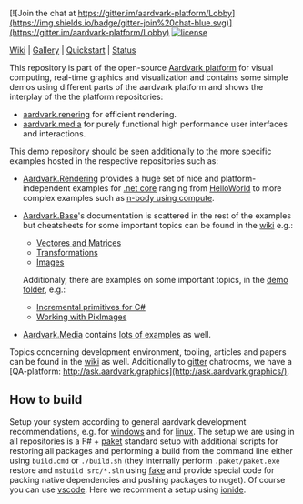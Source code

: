 [![Join the chat at https://gitter.im/aardvark-platform/Lobby](https://img.shields.io/badge/gitter-join%20chat-blue.svg)](https://gitter.im/aardvark-platform/Lobby)
[![license](https://img.shields.io/github/license/aardvark-platform/template.svg)](https://github.com/aardvark-platform/template/blob/master/LICENSE)

[Wiki](https://github.com/aardvarkplatform/aardvark.docs/wiki) | 
[Gallery](https://github.com/aardvarkplatform/aardvark.docs/wiki/Gallery) | 
[Quickstart](https://github.com/aardvarkplatform/aardvark.docs/wiki/Quickstart-Windows) | 
[Status](https://github.com/aardvarkplatform/aardvark.docs/wiki/Status)

This repository is part of the open-source [Aardvark platform](https://github.com/aardvark-platform/aardvark.docs/wiki) for visual computing, real-time graphics and visualization and contains some simple demos using different parts of the aardvark platform and shows the interplay of the the platform repositories:
 - [aardvark.renering](https://github.com/aardvark-platform/aardvark.rendering) for efficient rendering.
 - [aardvark.media](https://github.com/aardvark-platform/aardvark.media) for purely functional high performance user interfaces and interactions.


This demo repository should be seen additionally to the more specific examples hosted in the respective repositories such as:
 - [Aardvark.Rendering](https://github.com/aardvark-platform/aardvark.rendering) provides a huge set of nice and platform-independent examples for [.net core](https://github.com/aardvark-platform/aardvark.rendering/tree/master/src/Examples%20(netcore)) ranging from [HelloWorld](https://github.com/aardvark-platform/aardvark.rendering/blob/master/src/Examples%20(netcore)/00%20-%20HelloWorld/Program.fs) to more complex examples such as [n-body using compute](https://github.com/aardvark-platform/aardvark.rendering/blob/master/src/Examples%20(netcore)/10%20-%20NBodyCompute/Program.fs).
 - [Aardvark.Base](https://github.com/aardvark-platform/aardvark.base)'s documentation is scattered in the rest of the examples but cheatsheets for some important topics can be found in the [wiki](https://github.com/aardvark-platform/aardvark.docs/wiki) e.g.:
    * [Vectores and Matrices](https://github.com/aardvark-platform/aardvark.docs/wiki/Vectors-and-Matrices)
    * [Transformations](https://github.com/aardvark-platform/aardvark.docs/wiki/Transformations)
    * [Images](https://github.com/aardvark-platform/aardvark.docs/wiki/Images)
   
   Additionaly, there are examples on some important topics, in the [demo folder](https://github.com/aardvark-platform/aardvark.base/tree/master/src/Demo), e.g.:
    * [Incremental primitives for C#](https://github.com/aardvark-platform/aardvark.base/blob/master/src/Demo/IncrementalDemo.CSharp/Program.cs)
    * [Working with PixImages](https://github.com/aardvark-platform/aardvark.base/blob/master/src/Demo/PixImageDemo/Program.cs)
 - [Aardvark.Media](https://github.com/aardvark-platform/aardvark.media) contains [lots of examples](https://github.com/aardvark-platform/aardvark.media/tree/master/src/Examples%20(dotnetcore)) as well.

Topics concerning development environment, tooling, articles and papers can be found in the [wiki](https://github.com/aardvark-platform/aardvark.docs/wiki) as well. Additionally to [gitter](https://gitter.im/aardvark-platform/Lobby) chatrooms, we have a [QA-platform: http://ask.aardvark.graphics](http://ask.aardvark.graphics/).


## How to build

Setup your system according to general aardvark development recommendations, e.g. for [windows](https://github.com/aardvark-platform/aardvark.docs/wiki/Visual-Studio) and for
[linux](https://github.com/aardvark-platform/aardvark.docs/wiki/Linux-Support).
The setup we are using in all repositories is a F# + [paket](https://fsprojects.github.io/Paket/) standard setup with additional scripts for restoring
all packages and performing a build from the command line either using `build.cmd` or `./build.sh` (they internally perform `.paket/paket.exe` restore and `msbuild src/*.sln` using [fake](https://fake.build/) and provide special code for packing native dependencies and pushing packages to nuget).
Of course you can use [vscode](https://code.visualstudio.com/). Here we recomment a setup using [ionide](http://ionide.io/).
